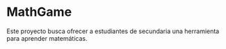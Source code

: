 # MathGame
Este proyecto busca ofrecer a estudiantes de secundaria una herramienta para aprender matemáticas.
